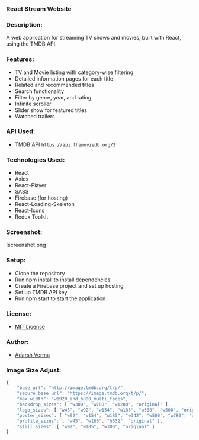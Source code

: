 ### React Stream Website

### Description:

A web application for streaming TV shows and movies, built with React, using the TMDB API.

### Features:

- TV and Movie listing with category-wise filtering
- Detailed information pages for each title
- Related and recommended titles
- Search functionality
- Filter by genre, year, and rating
- Infinite scroller
- Slider show for featured titles
- Watched trailers

### API Used:

- TMDB API `https://api.themoviedb.org/3`

### Technologies Used:

- React
- Axios
- React-Player
- SASS
- Firebase (for hosting)
- React-Loading-Skeleton
- React-Icons
- Redux Toolkit

### Screenshot:

!screenshot.png

### Setup:

- Clone the repository
- Run npm install to install dependencies
- Create a Firebase project and set up hosting
- Set up TMDB API key
- Run npm start to start the application

### License:

- [MIT License]()

### Author:

- [Adarsh Verma]()

### Image Size Adjust:

```js
{
    "base_url": "http://image.tmdb.org/t/p/",
    "secure_base_url": "https://image.tmdb.org/t/p/",
    "max width": "w1920_and_h800_multi_faces",
    "backdrop_sizes": [ "w300", "w780", "w1280", "original" ],
    "logo_sizes": [ "w45", "w92", "w154", "w185", "w300", "w500", "original" ],
    "poster_sizes": [ "w92", "w154", "w185", "w342", "w500", "w780", "original" ],
    "profile_sizes": [ "w45", "w185", "h632", "original" ],
    "still_sizes": [ "w92", "w185", "w300", "original" ]
}
```
